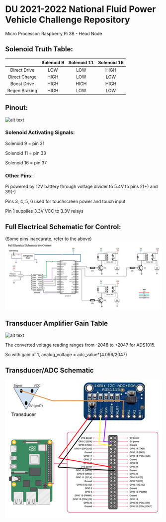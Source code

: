 # DU 2021-2022 National Fluid Power Vehicle Challenge Repository

Micro Processor:
Raspberry Pi 3B - Head Node

## Solenoid Truth Table:

|               | Solenoid 9  | Solenoid 11  | Solenoid 16  |
|     :---:     |     :-:     |     :-:      |     :-:      |
| Direct Drive  |     LOW     |     LOW      |     HIGH     |
| Direct Charge |     HIGH    |     LOW      |     LOW      |
| Boost Drive   |     HIGH    |     HIGH     |     HIGH     |
| Regen Braking |     HIGH    |     LOW      |     LOW      |

## Pinout:

![alt text](https://www.raspberrypi.com/documentation/computers/images/GPIO-Pinout-Diagram-2.png)

### Solenoid Activating Signals:

Solenoid 9 = pin 31

Solenoid 11 = pin 33

Solenoid 16 = pin 37

### Other Pins:

Pi powered by 12V battery through voltage divider to 5.4V to pins 2(+) and 39(-)

Pins 3, 4, 5, 6 used for touchscreen power and touch input

Pin 1 supplies 3.3V VCC to 3.3V relays

## Full Electrical Schematic for Control: 
(Some pins inaccurate, refer to the above)
![Alt text](fullElectrical.png?raw=true "Full Electical Schematic for Control")


## Transducer Amplifier Gain Table
![alt text](https://939506.smushcdn.com/2600043/wp-content/uploads/2022/03/Table-2.png?lossy=0&strip=1&webp=1)

The converted voltage reading ranges from -2048 to +2047 for ADS1015.

So with gain of 1, analog_voltage = adc_value*(4.096/2047)

## Transducer/ADC Schematic
![Alt text](transducerSchematic.png?raw=true "Full Electical Schematic for Control")



